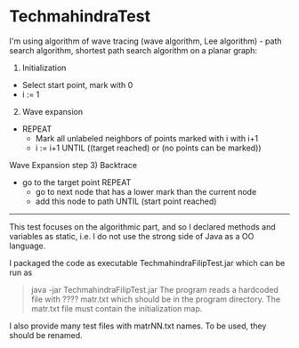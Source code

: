 # TechmahindraTest

I'm using algorithm of wave tracing (wave algorithm, Lee algorithm) - path search algorithm, 
shortest path search algorithm on a planar graph:

1) Initialization
 - Select start point, mark with 0
 - i := 1
2) Wave expansion
 - REPEAT
     - Mark all unlabeled neighbors of points marked with i with i+1
     - i := i+1
   UNTIL ((target reached) or (no points can be marked))
 

Wave Expansion step
3) Backtrace
   - go to the target point
   REPEAT
     - go to next node that has a lower mark than the current node
     - add this node to path
   UNTIL (start point reached)
--------------------------------------------------------------
This test focuses on the algorithmic part, and so I declared methods and variables as static, 
i.e. I do not use the strong side of Java as a OO language.

I packaged the code as executable TechmahindraFilipTest.jar which can be run as 
>java -jar TechmahindraFilipTest.jar
The program reads a hardcoded file with ???? matr.txt which should be in the program directory.
The matr.txt file must contain the initialization map.

I also provide many test files with matrNN.txt names. To be used, they should be renamed.







   